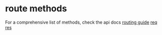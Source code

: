 # route methods

For a comprehensive list of methods, check the api docs
[routing guide](https://expressjs.com/en/guide/routing.html)
[req](https://expressjs.com/en/4x/api.html#req)
[res](https://expressjs.com/en/4x/api.html#res)







